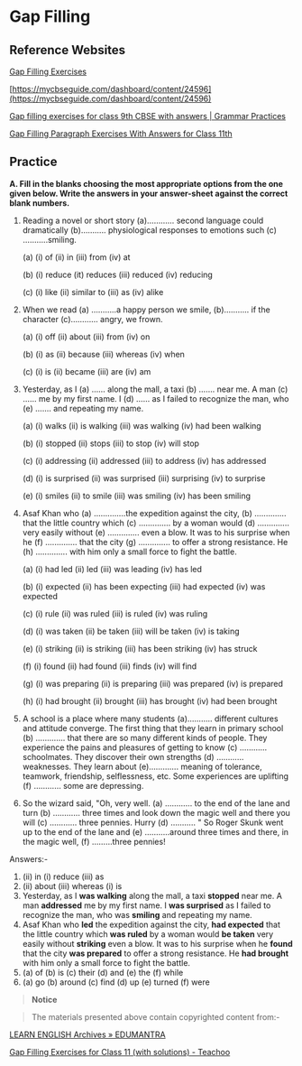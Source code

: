 # Gap Filling

## Reference Websites

[Gap Filling Exercises](https://byjus.com/english/gap-filling-exercises/)

[https://mycbseguide.com/dashboard/content/24596](https://mycbseguide.com/dashboard/content/24596)

[Gap filling exercises for class 9th CBSE with answers | Grammar Practices](https://grammarpractices.com/gap-filling-exercises-for-class-9/)

[Gap Filling Paragraph Exercises With Answers for Class 11th](https://grammarpractices.com/gap-filling-exercises-answer-class11/)

## Practice

**A. Fill in the blanks choosing the most appropriate options from the one given below. Write the answers in your answer-sheet against the correct blank numbers.**

1.  Reading a novel or short story (a)………… second language could dramatically (b)……….. physiological responses to emotions such (c) ………..smiling.

    (a) (i) of (ii) in (iii) from (iv) at

    (b) (i) reduce (it) reduces (iii) reduced (iv) reducing

    (c) (i) like (ii) similar to (iii) as (iv) alike
2.  When we read (a) ………..a happy person we smile, (b)……….. if the character (c)………… angry, we frown.

    (a) (i) off (ii) about (iii) from (iv) on

    (b) (i) as (ii) because (iii) whereas (iv) when

    (c) (i) is (ii) became (iii) are (iv) am
3.  Yesterday, as I (a) …… along the mall, a taxi (b) ……. near me. A man (c) …… me by my first name. I (d) …… as I failed to recognize the man, who (e) ….... and repeating my name.

    (a) (i) walks (ii) is walking (iii) was walking (iv) had been walking

    (b) (i) stopped (ii) stops (iii) to stop (iv) will stop

    (c) (i) addressing (ii) addressed (iii) to address (iv) has addressed

    (d) (i) is surprised (ii) was surprised (iii) surprising (iv) to surprise

    (e) (i) smiles (ii) to smile (iii) was smiling (iv) has been smiling
4.  Asaf Khan who (a) ..............the expedition against the city, (b) .............. that the little country which (c) .............. by a woman would (d) .............. very easily without (e) .............. even a blow. It was to his surprise when he (f) .............. that the city (g) .............. to offer a strong resistance. He (h) .............. with him only a small force to fight the battle.

    (a) (i) had led (ii) led (iii) was leading (iv) has led

    (b) (i) expected (ii) has been expecting (iii) had expected (iv) was expected

    (c) (i) rule (ii) was ruled (iii) is ruled (iv) was ruling

    (d) (i) was taken (ii) be taken (iii) will be taken (iv) is taking

    (e) (i) striking (ii) is striking (iii) has been striking (iv) has struck

    (f) (i) found (ii) had found (iii) finds (iv) will find

    (g) (i) was preparing (ii) is preparing (iii) was prepared (iv) is prepared

    (h) (i) had brought (ii) brought (iii) has brought (iv) had been brought
5. A school is a place where many students (a)……….. different cultures and attitude converge. The first thing that they learn in primary school (b) …………. that there are so many different kinds of people. They experience the pains and pleasures of getting to know (c) ………… schoolmates. They discover their own strengths (d) ………… weaknesses. They learn about (e)…………. meaning of tolerance, teamwork, friendship, selflessness, etc. Some experiences are uplifting (f) ………… some are depressing.
6. So the wizard said, "Oh, very well. (a) ………… to the end of the lane and turn (b) ………… three times and look down the magic well and there you will (c) ………… three pennies. Hurry (d) ……….. " So Roger Skunk went up to the end of the lane and (e) ………..around three times and there, in the magic well, (f) ………three pennies!

Answers:-

1. (ii) in (i) reduce (iii) as
2. (ii) about (iii) whereas (i) is
3. Yesterday, as I **was walking** along the mall, a taxi **stopped** near me. A man **addressed** me by my first name. I **was surprised** as I failed to recognize the man, who was **smiling** and repeating my name.
4. Asaf Khan who **led** the expedition against the city, **had expected** that the little country which **was ruled** by a woman would **be taken** very easily without **striking** even a blow. It was to his surprise when he **found** that the city **was prepared** to offer a strong resistance. He **had brought** with him only a small force to fight the battle.
5. (a) of (b) is (c) their (d) and (e) the (f) while
6. (a) go (b) around (c) find (d) up (e) turned (f) were

> **Notice**

> The materials presented above contain copyrighted content from:-

[LEARN ENGLISH Archives » EDUMANTRA](https://edumantra.net/learn-english)

[Gap Filling Exercises for Class 11 (with solutions) - Teachoo](https://www.teachoo.com/18554/4039/Question-4/category/Gap-Filling/)

